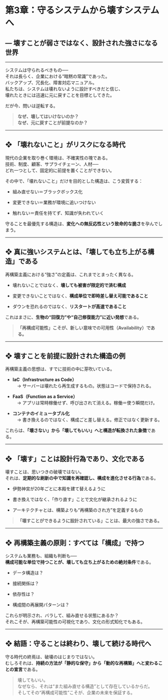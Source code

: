 # 第3章：守るシステムから壊すシステムへ

## ― 壊すことが弱さではなく、設計された強さになる世界

---

システムは守られるべきもの──  
それは長らく、企業における“暗黙の常識”であった。  
バックアップ、冗長化、障害対応マニュアル。  
私たちは、システムは壊れないように設計すべきだと信じ、  
壊れたときには迅速に元に戻すことを目標としてきた。

だが今、問いは逆転する。

> **なぜ、壊してはいけないのか？**  
> **なぜ、元に戻すことが前提なのか？**

---

## ❖ 「壊れないこと」がリスクになる時代

現代の企業を取り巻く環境は、不確実性の塊である。  
技術、制度、顧客、サプライチェーン、人材──  
どれ一つとして、固定的に前提を置くことができない。

その中で、「壊れないこと」だけを目的とした構造は、こう変質する：

- 組み直せない＝ブラックボックス化
    
- 変更できない＝業務が環境に追いつけない
    
- 触れない＝責任を持てず、知識が失われていく
    

守ることを最優先する構造は、**変化への無反応性という致命的な脆さ**を孕んでしまう。

---

## ❖ 真に強いシステムとは、「壊しても立ち上がる構造」である

再構築主義における“強さ”の定義は、これまでとまったく異なる。

- 壊れないことではなく、**壊しても被害が限定的で済む構成**
    
- 変更できないことではなく、**構成単位で即時差し替え可能であること**
    
- ダウンを恐れるのではなく、**リスタートが高速であること**
    

これはまさに、**生物の“回復力”や“自己修復能力”に近い発想**である。

> **「再構成可能性」こそが、新しい意味での可用性（Availability）である。**

---

## ❖ 壊すことを前提に設計された構造の例

再構築主義の思想は、すでに技術の中に芽吹いている。

- **IaC（Infrastructure as Code）**  
    　→ サーバーは壊れたら再生成するもの。状態はコードで保持される。
    
- **FaaS（Function as a Service）**  
    　→ アプリは常時稼働せず、呼び出されて消える。稼働＝使う瞬間だけ。
    
- **コンテナのイミュータブル化**  
    　→ 書き換えるのではなく、構成ごと差し替える。修正ではなく更新する。
    

これらは、**「壊さない」から「壊してもいい」へと構造が転換された象徴**である。

---

## ❖ 「壊す」ことは設計行為であり、文化である

壊すことは、思いつきの破壊ではない。  
それは、**定期的な刷新の中で知識を再確認し、構成を進化させる行為**である。

- 伊勢神宮が20年ごとに本殿を建て替えるように
    
- 書き換えではなく、「作り直す」ことで文化が継承されるように
    
- アーキテクチャとは、構築よりも“再構築のされ方”を定義するもの
    

> **「壊すことができるように設計されている」ことは、最大の強さである。**

---

## ❖ 再構築主義の原則：すべては「構成」で持つ

システムも業務も、組織も判断も──  
**構成可能な単位で持つことが、壊しても立ち上がるための絶対条件**である。

- データ構造は？
    
- 接続関係は？
    
- 依存性は？
    
- 構成間の再展開パターンは？
    

これらが明示され、バラして、組み直せる状態にあるか？  
それこそが、再構築可能性の可視化であり、文化の形式知化でもある。

---

## ❖ 結語：守ることは終わり、壊して続ける時代へ

守る時代の終焉は、破壊のはじまりではない。  
むしろそれは、**持続の方法が「静的な保守」から「動的な再構築」へと変わることの宣言**である。

> 壊してもいい。  
> なぜなら、それは“また組み直せる構造”として存在しているからだ。  
> そしてその“再構成可能性”こそが、企業の未来を保証する。